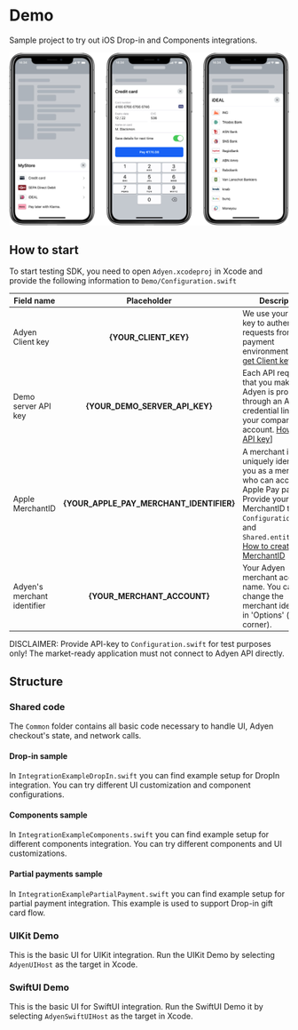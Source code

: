 # Demo

Sample project to try out iOS Drop-in and Components integrations.

![DropIn preview](Screenshots/dropin-ios.jpg)

## How to start

To start testing SDK, you need to open `Adyen.xcodeproj` in Xcode and provide the following information to `Demo/Configuration.swift`

| Field name | Placeholder | Description |
| ------------- |:-------------:| ----- |
| Adyen Client key| **{YOUR_CLIENT_KEY}** | We use your client key to authenticate requests from your payment environment. [How to get Client key](https://docs.adyen.com/development-resources/client-side-authentication#get-your-client-key) |
| Demo server API key | **{YOUR_DEMO_SERVER_API_KEY}** | Each API request that you make to Adyen is processed through an API credential linked to your company account. [How to get API key](https://docs.adyen.com/development-resources/api-credentials#generate-api-key)] |
| Apple MerchantID | **{YOUR_APPLE_PAY_MERCHANT_IDENTIFIER}** | A merchant identifier uniquely identifies you as a merchant who can accept Apple Pay payments. Provide your Apple MerchantID to `Configuration.swift` and `Shared.entitlements`. [How to create MerchantID](https://docs.adyen.com/payment-methods/apple-pay/enable-apple-pay#create-merchant-identifier) |
| Adyen's merchant identifier | **{YOUR_MERCHANT_ACCOUNT}**  | Your Adyen merchant account name. You can also change the merchant identifier in 'Options' (top right corner). |


DISCLAIMER:
Provide API-key to `Configuration.swift` for test purposes only!
The market-ready application must not connect to Adyen API directly.

## Structure

### Shared code

The `Common` folder contains all basic code necessary to handle UI, Adyen checkout's state, and network calls.

#### Drop-in sample

In `IntegrationExampleDropIn.swift` you can find example setup for DropIn integration.
You can try different UI customization and component configurations.

#### Components sample

In `IntegrationExampleComponents.swift` you can find example setup for different components integration.
You can try different components and UI customizations.

#### Partial payments sample

In `IntegrationExamplePartialPayment.swift` you can find example setup for partial payment integration.
This example is used to support Drop-in gift card flow.

### UIKit Demo

This is the basic UI for UIKit integration.
Run the UIKit Demo by selecting `AdyenUIHost` as the target in Xcode.

### SwiftUI Demo

This is the basic UI for SwiftUI integration.
Run the SwiftUI Demo it by selecting `AdyenSwiftUIHost` as the target in Xcode.

